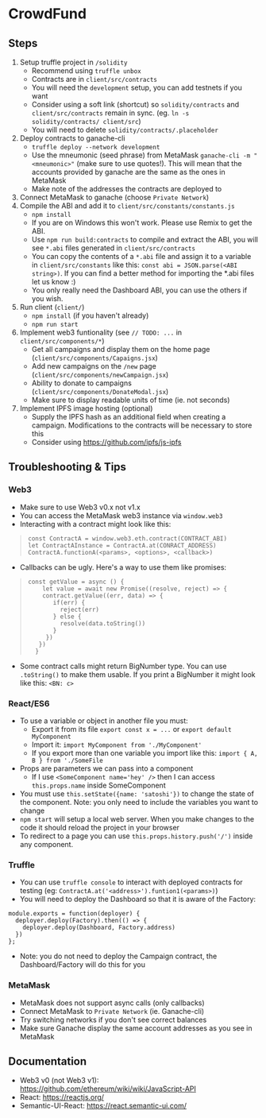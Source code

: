 # CrowdFund

## Steps

1. Setup truffle project in `/solidity`
    - Recommend using `truffle unbox`
    - Contracts are in `client/src/contracts`
    - You will need the `development` setup, you can add testnets if you want
    - Consider using a soft link (shortcut) so `solidity/contracts` and `client/src/contracts` remain in sync. (eg. `ln -s solidity/contracts/ client/src`)
    - You will need to delete `solidity/contracts/.placeholder`
2. Deploy contracts to ganache-cli
    - `truffle deploy --network development`
    - Use the mneumonic (seed phrase) from MetaMask `ganache-cli -m "<mneumonic>"` (make sure to use quotes!). This will mean that the accounts provided by ganache are the same as the ones in MetaMask
    - Make note of the addresses the contracts are deployed to
3. Connect MetaMask to ganache (choose `Private Network`)
4. Compile the ABI and add it to `client/src/constants/constants.js`
    - `npm install`
    - If you are on Windows this won't work. Please use Remix to get the ABI.
    - Use `npm run build:contracts` to compile and extract the ABI, you will see `*.abi` files generated in `client/src/contracts`
    - You can copy the contents of a `*.abi` file and assign it to a variable in `client/src/constants` like this: `const abi = JSON.parse(<ABI string>)`. If you can find a better method for importing the *.abi files let us know :)
    - You only really need the Dashboard ABI, you can use the others if you wish.
5. Run client (`client/`)
    - `npm install` (if you haven't already)
    - `npm run start`
6. Implement web3 funtionality (see `// TODO: ...` in `client/src/components/*`)
    - Get all campaigns and display them on the home page (`client/src/components/Capaigns.jsx`)
    - Add new campaigns on the `/new` page (`client/src/components/newCampaign.jsx`)
    - Ability to donate to campaigns (`client/src/components/DonateModal.jsx`)
    - Make sure to display readable units of time (ie. not seconds)
7. Implement IPFS image hosting (optional)
    - Supply the IPFS hash as an additional field when creating a campaign. Modifications to the contracts will be necessary to store this
    - Consider using https://github.com/ipfs/js-ipfs

## Troubleshooting & Tips

### Web3
- Make sure to use Web3 v0.x not v1.x
- You can access the MetaMask web3 instance via `window.web3`
- Interacting with a contract might look like this:
> ```
> const ContractA = window.web3.eth.contract(CONTRACT_ABI)
> let ContractAInstance = ContractA.at(CONRACT_ADDRESS)
> ContractA.functionA(<params>, <options>, <callback>)
> ```

- Callbacks can be ugly. Here's a way to use them like promises:
> ```
> const getValue = async () {
>     let value = await new Promise((resolve, reject) => {
>     contract.getValue((err, data) => {
>        if(err) {
>          reject(err)
>        } else {
>          resolve(data.toString())
>        }
>      })
>    })
>   }
> ```
- Some contract calls might return BigNumber type. You can use `.toString()` to make them usable. If you print a BigNumber it might look like this: `<BN: c>`

### React/ES6
- To use a variable or object in another file you must:
    - Export it from its file `export const x = ...` or `export default MyComponent`
    - Import it: `import MyComponent from './MyComponent'`
    - If you export more than one variable you import like this: `import { A, B } from './SomeFile`
- Props are parameters we can pass into a component
    - If I use `<SomeComponent name='hey' />` then I can access `this.props.name` inside SomeComponent
- You must use `this.setState({name: 'satoshi'})` to change the state of the component. Note: you only need to include the variables you want to change
- `npm start` will setup a local web server. When you make changes to the code it should reload the project in your browser
- To redirect to a page you can use `this.props.history.push('/')` inside any component.


### Truffle
- You can use `truffle console` to interact with deployed contracts for testing (eg: `ContractA.at('<address>').funtion1(<params>)`)
- You will need to deploy the Dashboard so that it is aware of the Factory:
```
module.exports = function(deployer) {
  deployer.deploy(Factory).then(() => {
    deployer.deploy(Dashboard, Factory.address)
  })
};
```
- Note: you do not need to deploy the Campaign contract, the Dashboard/Factory will do this for you

### MetaMask
- MetaMask does not support async calls (only callbacks)
- Connect MetaMask to `Private Network` (ie. Ganache-cli)
- Try switching networks if you don't see correct balances
- Make sure Ganache display the same account addresses as you see in MetaMask

## Documentation

- Web3 v0 (not Web3 v1): https://github.com/ethereum/wiki/wiki/JavaScript-API
- React: https://reactjs.org/
- Semantic-UI-React: https://react.semantic-ui.com/